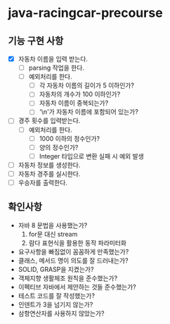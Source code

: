 # java-racingcar-precourse

## 기능 구현 사항
- [x] 자동차 이름을 입력 받는다.
    - [ ] parsing 작업을 한다.
    - [ ] 예외처리를 한다.
        - [ ] 각 자동차 이름의 길이가 5 이하인가?
        - [ ] 자동차의 개수가 100 이하인가?
        - [ ] 자동차 이름이 중복되는가?
        - [ ] '\n'가 자동차 이름에 포함되어 있는가?
- [ ] 경주 횟수를 입력받는다. 
    - [ ] 예외처리를 한다.
      - [ ] 1000 이하의 정수인가?
      - [ ] 양의 정수인가?
      - [ ] Integer 타입으로 변환 실패 시 예외 발생
- [ ] 자동차 정보를 생성한다.
- [ ] 자동차 경주를 실시한다.
- [ ] 우승자를 출력한다.

## 확인사항
- 자바 8 문법을 사용했는가?
  1. for문 대신 stream
  2. 람다 표현식을 활용한 동작 파라미터화
- 요구사항을 빠짐없이 꼼꼼하게 만족했는가?
- 클래스, 메서드 명이 의도를 잘 드러내는가?
- SOLID, GRASP을 지켰는가?
- 객체지향 생활체조 원칙을 준수했는가?
- 이펙티브 자바에서 제안하는 것들 준수했는가?
- 테스트 코드를 잘 작성했는가?
- 인덴트가 3을 넘기지 않는가?
- 삼항연산자를 사용하지 않았는가? 


